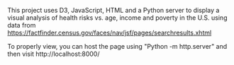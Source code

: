 This project uses D3, JavaScript, HTML and a Python server to display a visual analysis of health risks vs. age, income and poverty in the U.S. using data from https://factfinder.census.gov/faces/nav/jsf/pages/searchresults.xhtml

To properly view, you can host the page using "Python -m http.server" and then visit http://localhost:8000/